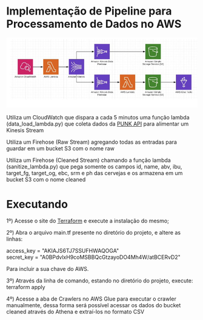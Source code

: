 # Implementação de Pipeline para Processamento de Dados no AWS #

![ScreenShot](images/archtecture.jpg)

Utiliza um CloudWatch que dispara a cada 5 minutos uma função lambda (data_load_lambda.py) que coleta dados da [PUNK API](https://api.punkapi.com/v2/beers/random) para alimentar um Kinesis Stream

Utiliza um Firehose (Raw Stream) agregando todas as entradas para guardar em um bucket S3 com o nome raw

Utiliza um Firehose (Cleaned Stream) chamando a função lambda (sanitize_lambda.py) que pega somente os campos id, name, abv, ibu, target_fg, target_og, ebc, srm e ph das cervejas e os armazena em um bucket S3 com o nome cleaned

# Executando #

1º) Acesse o site do [Terraform](https://www.terraform.io/) e execute a instalação do mesmo;

2º) Abra o arquivo main.tf presente no diretório do projeto, e altere as linhas:

access_key = "AKIAJS6TJ7SSUFHWAQOGA"  
secret_key = "A0BPdvlxH9coMSBBQcGtzayoDO4Mh4W/atBCERvD2"

Para incluir a sua chave do AWS.

3º) Através da linha de comando, estando no diretório do projeto, execute:  
terraform apply

4º) Acesse a aba de Crawlers no AWS Glue para executar o crawler manualmente, dessa forma será possível acessar os dados do bucket cleaned através do Athena e extraí-los no formato CSV